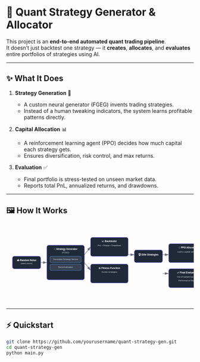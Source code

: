 # 🚀 Quant Strategy Generator & Allocator

This project is an **end-to-end automated quant trading pipeline**.  
It doesn’t just backtest one strategy — it **creates**, **allocates**, and **evaluates** entire portfolios of strategies using AI.

---

## ✨ What It Does

1. **Strategy Generation** 🧬  
   - A custom neural generator (FGEG) invents trading strategies.  
   - Instead of a human tweaking indicators, the system learns profitable patterns directly.  

2. **Capital Allocation** 📊  
   - A reinforcement learning agent (PPO) decides how much capital each strategy gets.  
   - Ensures diversification, risk control, and max returns.  

3. **Evaluation** ✅  
   - Final portfolio is stress-tested on unseen market data.  
   - Reports total PnL, annualized returns, and drawdowns.  

---

## 🖼️ How It Works

<p align="center">
  
<svg xmlns="http://www.w3.org/2000/svg" width="1200" height="500" viewBox="0 0 1200 500">
  <defs>
    <marker id="arrowhead" markerWidth="10" markerHeight="7" refX="10" refY="3.5" orient="auto">
      <polygon points="0 0, 10 3.5, 0 7" fill="#6b7280"/>
    </marker>
  </defs>
  <style>
    .box { fill:#1f2937; stroke:#4f46e5; stroke-width:2; rx:12; ry:12; }
    .subbox { fill:#374151; stroke:#60a5fa; stroke-width:1.5; rx:8; ry:8; }
    .label { fill:white; font-family:Arial, sans-serif; font-size:15px; font-weight:bold; text-anchor:middle; }
    .sublabel { fill:#d1d5db; font-family:Arial, sans-serif; font-size:13px; text-anchor:middle; }
    .arrow { stroke:#6b7280; stroke-width:2.5; marker-end:url(#arrowhead); }
  </style>

  <!-- Input -->
  <rect x="40" y="200" width="180" height="80" class="box"/>
  <text x="130" y="230" class="label">📥 Random Noise</text>
  <text x="130" y="250" class="sublabel">(seed vector)</text>

  <!-- Strategy Generator -->
  <rect x="260" y="130" width="240" height="220" class="box"/>
  <text x="380" y="160" class="label">🧬 Strategy Generator</text>
  <text x="380" y="180" class="sublabel">(FGEG)</text>
  <rect x="280" y="200" width="200" height="40" class="subbox"/>
  <text x="380" y="225" class="sublabel">Generates Strategy Vectors</text>
  <rect x="280" y="250" width="200" height="40" class="subbox"/>
  <text x="380" y="275" class="sublabel">Denormalization</text>

  <!-- Backtester -->
  <rect x="540" y="80" width="240" height="120" class="box"/>
  <text x="660" y="110" class="label">📈 Backtester</text>
  <text x="660" y="135" class="sublabel">PnL • Sharpe • Drawdown</text>

  <!-- Fitness -->
  <rect x="540" y="250" width="240" height="120" class="box"/>
  <text x="660" y="280" class="label">⚖️ Fitness Function</text>
  <text x="660" y="305" class="sublabel">Scores strategies</text>

  <!-- Selection -->
  <rect x="820" y="160" width="180" height="80" class="box"/>
  <text x="910" y="195" class="label">🏆 Elite Strategies</text>

  <!-- PPO Allocator -->
  <rect x="1040" y="120" width="240" height="120" class="box"/>
  <text x="1160" y="150" class="label">🤖 PPO Allocator</text>
  <text x="1160" y="175" class="sublabel">Learns capital weights</text>

  <!-- Evaluation -->
  <rect x="1040" y="280" width="240" height="120" class="box"/>
  <text x="1160" y="310" class="label">✅ Final Evaluation</text>
  <text x="1160" y="335" class="sublabel">Out-of-sample backtest</text>
  <text x="1160" y="360" class="sublabel">Performance Report</text>

  <!-- Arrows -->
  <line x1="220" y1="240" x2="260" y2="240" class="arrow"/>
  <line x1="500" y1="190" x2="540" y2="140" class="arrow"/>
  <line x1="500" y1="240" x2="540" y2="290" class="arrow"/>
  <line x1="780" y1="190" x2="820" y2="190" class="arrow"/>
  <line x1="1000" y1="190" x2="1040" y2="190" class="arrow"/>
  <line x1="1000" y1="310" x2="1040" y2="310" class="arrow"/>
</svg>

</p>

---

## ⚡ Quickstart

```bash
git clone https://github.com/yourusername/quant-strategy-gen.git
cd quant-strategy-gen
python main.py
